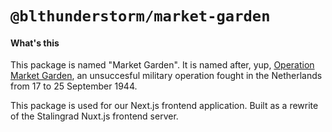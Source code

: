 # `@blthunderstorm/market-garden`

#### What's this

This package is named "Market Garden". It is named after, yup, [Operation Market Garden](https://en.wikipedia.org/wiki/Operation_Market_Garden), an unsuccesful military operation fought in the Netherlands from 17 to 25 September 1944.

This package is used for our Next.js frontend application. Built as a rewrite of the Stalingrad Nuxt.js frontend server.
